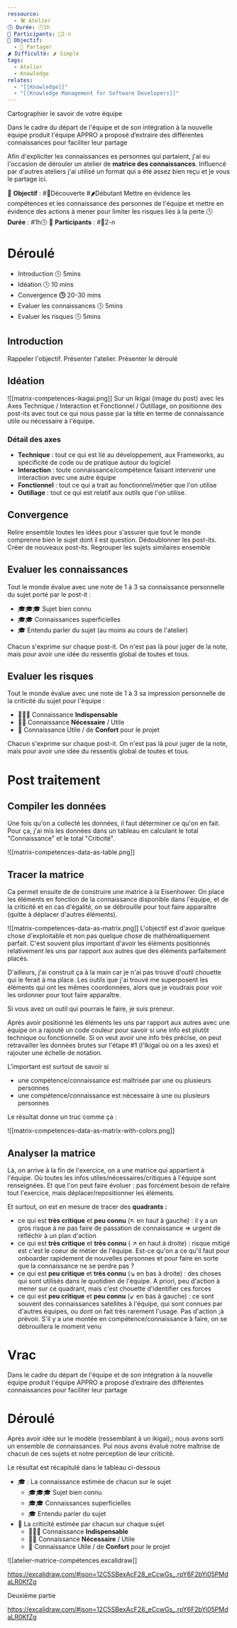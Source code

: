 ```yaml
---
ressource:
  - 🛠️ Atelier
🕓 Durée: 🕓1h
👥 Participants: 👥2-n
🎯 Objectif:
  - 🤝 Partager
🌶️ Difficulté: 🌶️ Simple
tags:
  - Atelier
  - Knowledge
relates:
  - "[[Knowledge]]"
  - "[[Knowledge Management for Software Developers]]"
---
```

Cartographier le savoir de votre équipe

Dans le cadre du départ de l'équipe et de son intégration à la nouvelle équipe produit l'équipe APPRO a proposé d’extraire des différentes connaissances pour faciliter leur partage

Afin d'expliciter les connaissances es personnes qui partaient, j'ai eu l'occasion de dérouler un atelier de **matrice des connaissances**.
Influencé par d'autres ateliers j'ai utilisé un format qui a été assez bien reçu et je vous le partage ici.

🎯 **Objectif** : #🔭Découverte #🌶️Débutant
	Mettre en évidence les compétences et les connaissance des personnes de l'équipe et mettre en évidence des actions à mener pour limiter les risques liés à la perte
🕓 **Durée** : #1h🕓
👥 **Participants** : #👥2-n

# Déroulé

* Introduction 🕓 5mins
* Idéation 🕓 10 mins
* Convergence **🕓** 20-30 mins
* Evaluer les connaissances 🕓 5mins
* Evaluer les risques 🕓 5mins

## Introduction

Rappeler l'objectif.
Présenter l'atelier.
Présenter le déroulé

## Idéation

![[matrix-competences-ikagai.png]]
Sur un Ikigai (image du post) avec les Axes Technique / Interaction et Fonctionnel / Outillage, on positionne des post-its avec tout ce qui nous passe par la tête en terme de connaissance utile ou nécessaire à l'équipe.

### Détail des axes

* **Technique** : tout ce qui est lié au développement, aux Frameworks, au spécificité de code ou de pratique autour du logiciel
* **Interaction** : toute connaissance/compétence faisant intervenir une interaction avec une autre équipe
* **Fonctionnel** : tout ce qui a trait au fonctionnel/métier que l'on utilise
* **Outillage** : tout ce qui est relatif aux outils que l'on utilise.

## Convergence

Relire ensemble toutes les idées pour s'assurer que tout le monde comprenne bien le sujet dont il est question. Dédoublonner les post-its. Créer de nouveaux post-its. Regrouper les sujets similaires ensemble

## Evaluer les connaissances

Tout le monde évalue avec une note de 1 à 3 sa connaissance personnelle du sujet porté par le post-it :
* 🎓🎓🎓 Sujet bien connu
* 🎓🎓 Connaissances superficielles
* 🎓 Entendu parler du sujet (au moins au cours de l'atelier)

Chacun s'exprime sur chaque post-it. On n'est pas là pour juger de la note, mais pour avoir une idée du ressentis global de toutes et tous.

## Evaluer les risques
Tout le monde évalue avec une note de 1 à 3 sa impression personnelle de la criticité du sujet pour l'équipe :

* 🚨🚨🚨 Connaissance **Indispensable**
* 🚨🚨 Connaissance **Nécessaire** / Utile
* 🚨 Connaissance Utile / de **Confort** pour le projet

Chacun s'exprime sur chaque post-it. On n'est pas là pour juger de la note, mais pour avoir une idée du ressentis global de toutes et tous.

# Post traitement

## Compiler les données

Une fois qu'on a collecté les données, il faut déterminer ce qu'on en fait. Pour ça, j'ai mis les données dans un tableau en calculant le total "Connaissance" et le total "Criticité".

![[matrix-competences-data-as-table.png]]

## Tracer la matrice

Ca permet ensuite de de construire une matrice à la Eisenhower. On place les éléments en fonction de la connaissance disponible dans l'équipe, et de la criticité et en cas d'égalité, on se débrouille pour tout faire apparaître (quitte à déplacer d'autres éléments).

![[matrix-competences-data-as-matrix.png]]
L'objectif est d'avoir quelque chose d'exploitable et non pas quelque chose de mathématiquement parfait. C'est souvent plus important d'avoir les éléments positionnés relativement les uns par rapport aux autres que des éléments parfaitement placés.

D'ailleurs, j'ai construit ça à la main car je n'ai pas trouvé d'outil chouette qui le ferait à ma place. Les outils que j'ai trouvé me superposent les éléments qui ont les mêmes coordonnées, alors que je voudrais pour voir les ordonner pour tout faire apparaître.

Si vous avez un outil qui pourrais le faire, je suis preneur.

Après avoir positionné les éléments les uns par rapport aux autres avec une équipe on a rajouté un code couleur pour savoir si une info est plutôt technique ou fonctionnelle. Si on veut avoir une info très précise, on peut retravailler les données brutes sur l'étape #1 (l'Ikigai où on a les axes) et rajouter une échelle de notation.

L'important est surtout de savoir si
* une compétence/connaissance est maîtrisée par une ou plusieurs personnes
* une compétence/connaissance est nécessaire à une ou plusieurs personnes

Le résultat donne un truc comme ça :

![[matrix-competences-data-as-matrix-with-colors.png]]

## Analyser la matrice

Là, on arrive à la fin de l'exercice, on a une matrice qui appartient à l'équipe. Où toutes les infos utiles/nécessaires/critiques à l'équipe sont renseignées. Et que l'on peut faire évoluer : pas forcément besoin de refaire tout l'exercice, mais déplacer/repositionner les éléments.

Et surtout, on est en mesure de tracer des **quadrants :**
* ce qui est **très critique** et **peu connu** (↖️ en haut à gauche) : il y a un gros risque à ne pas faire de passation de connaissance => urgent de réfléchir à un plan d'action
* ce qui est **très critique** et **très connu** ( ↗️ en haut à droite) : risque mitigé est c'est le coeur de métier de l'équipe. Est-ce qu'on a ce qu'il faut pour onboarder rapidement de nouvelles personnes et pour faire en sorte que la connaissance ne se perdre pas ?
* ce qui est **peu critique** et **très connu** (↘️ en bas à droite) : des choses qui sont utilisés dans le quotidien de l'équipe. A priori, peu d'action à mener sur ce quadrant, mais c'est chouette d'identifier ces forces
* ce qui est **peu critique** et **peu connu** (↙️ en bas à gauche) : ce sont souvent des connaissances satellites à l'équipe, qui sont connues par d'autres équipes, ou dont on fait très rarement l'usage. Pas d'action ;à prévoir. S'il y a une montée en compétence/connaissance à faire, on se débrouillera le moment venu

# Vrac

Dans le cadre du départ de l'équipe et de son intégration à la nouvelle équipe produit l'équipe APPRO a proposé d’extraire des différentes connaissances pour faciliter leur partage

# Déroulé

Après avoir idée sur le modèle (ressemblant à un ikigai),; nous avons sorti un ensemble de connaissances. Pui nous avons évalué notre maîtrise de chacun de ces sujets et notre perception de leur criticité.

Le résultat est récapitulé dans le tableau ci-dessous

* 🎓 : La connaissance estimée de chacun sur le sujet
	* 🎓🎓🎓 Sujet bien connu
	* 🎓🎓 Connaissances superficielles
	* 🎓 Entendu parler du sujet
* 🚨 La criticité estimée par chacun sur chaque sujet
	* 🚨🚨🚨 Connaissance **Indispensable**
	* 🚨🚨 Connaissance **Nécessaire** / Utile
	* 🚨 Connaissance Utile / de **Confort** pour le projet

![[atelier-matrice-compétences.excalidraw]]

https://excalidraw.com/#json=12C5SBexAcF28_eCcwGs_,rpY6F2bYi05PMdaLR0KfZg

Deuxième partie

https://excalidraw.com/#json=12C5SBexAcF28_eCcwGs_,rpY6F2bYi05PMdaLR0KfZg
